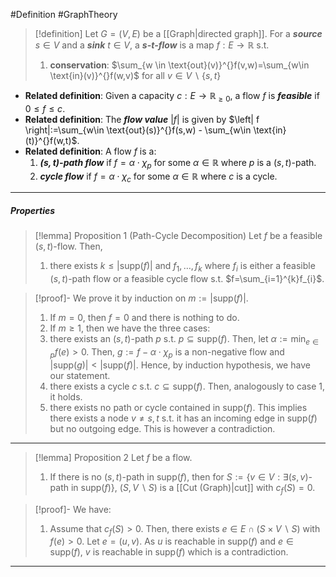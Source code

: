 #Definition #GraphTheory 

> [!definition]
> Let $G=(V,E)$ be a [[Graph|directed graph]]. For a ***source*** $s\in V$ and a ***sink*** $t\in V$, a ***$s$-$t$-flow*** is a map $f: E\to \mathbb{R}$ s.t.
> 1. **conservation**: $\sum_{w \in \text{out}(v)}^{}f(v,w)=\sum_{w\in \text{in}(v)}^{}f(w,v)$ for all $v\in V \backslash \{ s,t \}$

- **Related definition**: Given a capacity $c:E \to \mathbb{R}_{\geq 0}$, a flow $f$ is ***feasible*** if $0\leq f\leq c$.
- **Related definition**: The ***flow value*** $\left| f \right|$ is given by $\left| f \right|:=\sum_{w\in \text{out}(s)}^{}f(s,w) - \sum_{w\in \text{in}(t)}^{}f(w,t)$.
- **Related definition**: A flow $f$ is a:
	1. ***$(s,t)$-path flow*** if $f=\alpha \cdot \chi_{p}$ for some $\alpha\in \mathbb{R}$ where $p$ is a $(s,t)$-path.
	2. ***cycle flow*** if $f=\alpha \cdot \chi_{c}$ for some $\alpha \in \mathbb{R}$ where $c$ is a cycle.
---
##### Properties

> [!lemma] Proposition 1 (Path-Cycle Decomposition)
> Let $f$ be a feasible $(s,t)$-flow. Then,
> 1. there exists $k\leq \left| \text{supp}(f) \right|$ and $f_{1},\dots,f_{k}$ where $f_{i}$ is either a feasible $(s,t)$-path flow or a feasible cycle flow s.t. $f=\sum_{i=1}^{k}f_{i}$.

> [!proof]-
> We prove it by induction on $m:=\left| \text{supp}(f) \right|$. 
> 
> 1. If $m=0$, then $f=0$ and there is nothing to do. 
> 1. If $m\geq 1$, then we have the three cases:
> 	1. there exists an $(s,t)$-path $p$ s.t. $p\subseteq \text{supp}(f)$. Then, let $\alpha:=\min_{e\in p}f(e)>0$. Then, $g:= f-\alpha \cdot \chi_{p}$ is a non-negative flow and $\left| \text{supp}(g) \right|<\left| \text{supp}(f) \right|$. Hence, by induction hypothesis, we have our statement.
> 	2. there exists a cycle $c$ s.t. $c\subseteq \text{supp}(f)$. Then, analogously to case 1, it holds.
> 	3. there exists no path or cycle contained in $\text{supp}(f)$. This implies there exists a node $v\neq s,t$ s.t. it has an incoming edge in $\text{supp}(f)$ but no outgoing edge. This is however a contradiction.
---

> [!lemma] Proposition 2
> Let $f$ be a flow. 
> 1. If there is no $(s,t)$-path in $\text{supp}(f)$, then for $S:=\{ v\in V: \exists (s,v)\text{-path in supp}(f) \}$, $(S,V \backslash S)$ is a [[Cut (Graph)|cut]] with $c_{f}(S)=0.$

> [!proof]-
> We have:
> 1. Assume that $c_{f}(S)>0$. Then, there exists $e\in E\cap (S\times V \backslash S)$ with $f(e)>0$. Let $e=(u,v)$. As $u$ is reachable in $\text{supp}(f)$ and $e\in \text{supp}(f)$, $v$ is reachable in $\text{supp}(f)$ which is a contradiction.

---
